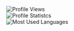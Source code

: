 ![Profile Views](https://komarev.com/ghpvc/?username=xFueY)
<br>
![Profile Statistcs](https://github-readme-stats.vercel.app/api?username=xfuey&show_icons=true&hide=issues,prs,contribs&include_all_commits=true&disable_animations=true&theme=transparent)
<br>
![Most Used Languages](https://github-readme-stats-xfuey.vercel.app/api/top-langs/?username=xfuey&theme=transparent&layout=compact)
